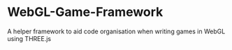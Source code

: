 WebGL-Game-Framework
====================

A helper framework to aid code organisation when writing games in WebGL using THREE.js